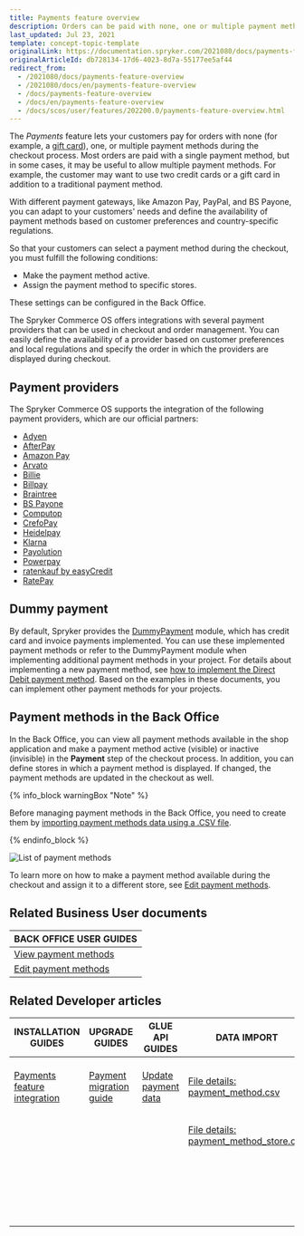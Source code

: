 ```yaml
---
title: Payments feature overview
description: Orders can be paid with none, one or multiple payment methods that can be selected during checkout. Offer multiple payment methods for a single order.
last_updated: Jul 23, 2021
template: concept-topic-template
originalLink: https://documentation.spryker.com/2021080/docs/payments-feature-overview
originalArticleId: db728134-17d6-4023-8d7a-55177ee5af44
redirect_from:
  - /2021080/docs/payments-feature-overview
  - /2021080/docs/en/payments-feature-overview
  - /docs/payments-feature-overview
  - /docs/en/payments-feature-overview
  - /docs/scos/user/features/202200.0/payments-feature-overview.html
---
```


The *Payments* feature lets your customers pay for orders with none (for example, a [gift card](/docs/pbc/all/gift-cards/{{page.version}}/gift-cards.html)), one, or multiple payment methods during the checkout process. Most orders are paid with a single payment method, but in some cases, it may be useful to allow multiple payment methods. For example, the customer may want to use two credit cards or a gift card in addition to a traditional payment method.

With different payment gateways, like Amazon Pay, PayPal, and BS Payone, you can adapt to your customers' needs and define the availability of payment methods based on customer preferences and country-specific regulations.

So that your customers can select a payment method during the checkout, you must fulfill the following conditions:
* Make the payment method active.
* Assign the payment method to specific stores.

These settings can be configured in the Back Office.

The Spryker Commerce OS offers integrations with several payment providers that can be used in checkout and order management. You can easily define the availability of a provider based on customer preferences and local regulations and specify the order in which the providers are displayed during checkout.

## Payment providers

The Spryker Commerce OS supports the integration of the following payment providers, which are our official partners:

* [Adyen](/docs/pbc/all/payment-service-provider/{{page.version}}/third-party-integrations/adyen/adyen.html)
* [AfterPay](/docs/pbc/all/payment-service-provider/{{page.version}}/third-party-integrations/afterpay/afterpay.html)
* [Amazon Pay](/docs/pbc/all/payment-service-provider/{{page.version}}/third-party-integrations/amazon-pay/amazon-pay.html)
* [Arvato](/docs/pbc/all/payment-service-provider/{{page.version}}/third-party-integrations/arvato/arvato.html)
* [Billie](/docs/pbc/all/payment-service-provider/{{page.version}}/third-party-integrations/billie.html)
* [Billpay](/docs/pbc/all/payment-service-provider/{{page.version}}/third-party-integrations/billpay/billpay.html)
* [Braintree](/docs/pbc/all/payment-service-provider/{{page.version}}/third-party-integrations/braintree/braintree.html)
* [BS Payone](/docs/pbc/all/payment-service-provider/{{page.version}}/third-party-integrations/bs-payone/bs-payone.html)
* [Computop](/docs/pbc/all/payment-service-provider/{{page.version}}/third-party-integrations/computop/computop.html)
* [CrefoPay](/docs/pbc/all/payment-service-provider/{{page.version}}/third-party-integrations/crefopay/crefopay.html)
* [Heidelpay](/docs/pbc/all/payment-service-provider/{{page.version}}/third-party-integrations/heidelpay/heidelpay.html)
* [Klarna](/docs/pbc/all/payment-service-provider/{{page.version}}/third-party-integrations/klarna/klarna.html)
* [Payolution](/docs/pbc/all/payment-service-provider/{{page.version}}/third-party-integrations/payolution/payolution.html)
* [Powerpay](/docs/pbc/all/payment-service-provider/{{page.version}}/third-party-integrations/powerpay.html)
* [ratenkauf by easyCredit](/docs/pbc/all/payment-service-provider/{{page.version}}/third-party-integrations/ratenkauf-by-easycredit/ratenkauf-by-easycredit.html)
* [RatePay](/docs/pbc/all/payment-service-provider/{{page.version}}/third-party-integrations/ratepay/ratepay.html)

## Dummy payment

By default, Spryker provides the [DummyPayment](https://github.com/spryker/dummy-payment) module, which has credit card and invoice payments implemented. You can use these implemented payment methods or refer to the DummyPayment module when implementing additional payment methods in your project.
For details about implementing a new payment method, see [how to implement the Direct Debit payment method](/docs/scos/dev/back-end-development/data-manipulation/payment-methods/direct-debit-example-implementation/implementing-direct-debit-payment.html). Based on the examples in these documents, you can implement other payment methods for your projects.

## Payment methods in the Back Office

In the Back Office, you can view all payment methods available in the shop application and make a payment method active (visible) or inactive (invisible) in the **Payment** step of the checkout process. In addition, you can define stores in which a payment method is displayed. If changed, the payment methods are updated in the checkout as well.

{% info_block warningBox "Note" %}

Before managing payment methods in the Back Office, you need to create them by [importing payment methods data using a .CSV file](/docs/scos/dev/data-import/{{page.version}}/data-import-categories/commerce-setup/file-details-payment-method.csv.html).

{% endinfo_block %}

![List of payment methods](https://spryker.s3.eu-central-1.amazonaws.com/docs/Features/Payment/Payment+Methods+Overview/payment-methods-list.png)

To learn more on how to make a payment method available during the checkout and assign it to a different store, see [Edit payment methods](/docs/pbc/all/payment-service-provider/{{page.version}}/manage-in-the-back-office/edit-payment-methods.html).

<!-- Managing Payment Methods in the Back Office

Overview of the reference information when working with payment methods in the Back Office

HowTo - Import Payment Method Store Relation Data

Hydrating payment methods for an order

  -->

## Related Business User documents

|BACK OFFICE USER GUIDES|
|---|
| [View payment methods](/docs/pbc/all/payment-service-provider/{{page.version}}/manage-in-the-back-office/view-payment-methods.html)   |
| [Edit payment methods](/docs/pbc/all/payment-service-provider/{{page.version}}/manage-in-the-back-office/edit-payment-methods.html)   |

## Related Developer articles

| INSTALLATION GUIDES  | UPGRADE GUIDES | GLUE API GUIDES | DATA IMPORT | TUTORIALS AND HOWTOS | REFERENCES |
|---|---|---|---|---|---|
| [Payments feature integration](/docs/scos/dev/feature-integration-guides/{{page.version}}/payments-feature-integration.html) | [Payment migration guide](/docs/pbc/all/payment-service-provider/{{page.version}}/install-and-upgrade/upgrade-the-payment-module.html) | [Update payment data](/docs/pbc/all/cart-and-checkout/{{page.version}}/base-shop/manage-using-glue-api/check-out/update-payment-data.html) | [File details: payment_method.csv](/docs/pbc/all/payment-service-provider/{{page.version}}/import-data/file-details-payment-method-store.csv.html) | [HowTo: Hydrate payment methods for an order](/docs/pbc/all/payment-service-provider/{{page.version}}/hydrate-payment-methods-for-an-order.html) | |
|  |  |  | [File details: payment_method_store.csv](/docs/pbc/all/payment-service-provider/{{page.version}}/import-data/file-details-payment-method-store.csv.html) | [Implementing Direct Debit Payment](/docs/scos/dev/back-end-development/data-manipulation/payment-methods/direct-debit-example-implementation/implementing-direct-debit-payment.html) |  |
|  |  |  |  | [Interact with third party payment providers using Glue API](/docs/pbc/all/payment-service-provider/{{site.version}}/interact-with-third-party-payment-providers-using-glue-api.html) |  |
